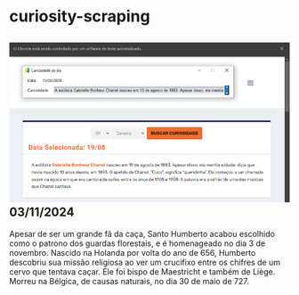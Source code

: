 # curiosity-scraping
![Budget](./execucao.png)
03/11/2024
-
Apesar de ser um grande fã da caça, Santo Humberto acabou escolhido como o patrono dos guardas florestais, e é homenageado no dia 3 de novembro. Nascido na Holanda por volta do ano de 656, Humberto descobriu sua missão religiosa ao ver um crucifixo entre os chifres de um cervo que tentava caçar. Ele foi bispo de Maestricht e também de Liège. Morreu na Bélgica, de causas naturais, no dia 30 de maio de 727.
